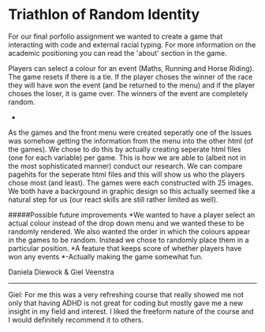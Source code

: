 # Triathlon of Random Identity

For our final porfolio assignment we wanted to create a game that interacting with code and external racial typing. For more information on the academic positioning you can read the 'about' section in the game.


Players can select a colour for an event (Maths, Running and Horse Riding). The game resets if there is a tie. If the player choses the winner of the race they will have won the event (and be returned to the menu) and if the player choses the loser, it is game over. The winners of the event are completely random.



+
As the games and the front menu were created seperatly one of the issues was somehow getting the information from the menu into the other html (of the games). We chose to do this by actually creating seperate html files (one for each variable) per game. This is how we are able to (albeit not in the most sophisticated manner) conduct our research. We can compare pagehits for the seperate html files and this will show us who the players chose most (and least). The games were each constructed with 25 images. We both have a backrgound in graphic design so this actually seemed like a natural step for us (our react skills are still rather limited as well).


#####Possible future improvements
*We wanted to have a player select an actual colour instead of the drop down menu and we wanted these to be randomly rendered. We also wanted the order in which the colours appear in the games to be random. Instead we chose to randomly place them in a particular position.
*A feature that keeps score of whether players have won any events
*-Actually making the game somewhat fun.


Daniela Diewock & Giel Veenstra 

----

Giel: For me this was a very refreshing course that really showed me not only that having ADHD is not great for coding but mostly gave me a new insight in my field and interest. I liked the freeform nature of the course and I would definitely recommend it to others.
